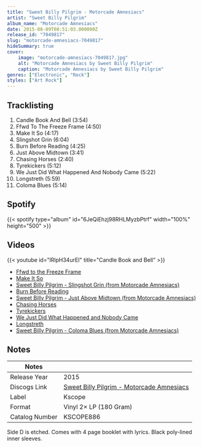 ```yaml
---
title: "Sweet Billy Pilgrim - Motorcade Amnesiacs"
artist: "Sweet Billy Pilgrim"
album_name: "Motorcade Amnesiacs"
date: 2015-08-09T08:51:03.000000Z
release_id: "7049817"
slug: "motorcade-amnesiacs-7049817"
hideSummary: true
cover:
    image: "motorcade-amnesiacs-7049817.jpg"
    alt: "Motorcade Amnesiacs by Sweet Billy Pilgrim"
    caption: "Motorcade Amnesiacs by Sweet Billy Pilgrim"
genres: ["Electronic", "Rock"]
styles: ["Art Rock"]
---
```


## Tracklisting
1. Candle Book And Bell (3:54)
2. Ffwd To The Freeze Frame (4:50)
3. Make It So (4:17)
4. Slingshot Grin (6:04)
5. Burn Before Reading (4:25)
6. Just Above Midtown (3:41)
7. Chasing Horses (2:40)
8. Tyrekickers (5:12)
9. We Just Did What Happened And Nobody Came (5:22)
10. Longstreth (5:59)
11. Coloma Blues (5:14)


## Spotify
{{< spotify type="album" id="6JeQiEhzj98RHLMyzbPtrf" width="100%" height="500" >}}



## Videos
{{< youtube id="lRlpH34urEI" title="Candle Book and Bell" >}}
- [Ffwd to the Freeze Frame](https://www.youtube.com/watch?v=J_PRPX_pIrk)
- [Make It So](https://www.youtube.com/watch?v=AC6GmaN2OZA)
- [Sweet Billy Pilgrim - Slingshot Grin (from Motorcade Amnesiacs)](https://www.youtube.com/watch?v=EdwLWYB18mo)
- [Burn Before Reading](https://www.youtube.com/watch?v=94xmvK_b1A8)
- [Sweet Billy Pilgrim - Just Above Midtown (from Motorcade Amnesiacs)](https://www.youtube.com/watch?v=Ze3kyWe1oRk)
- [Chasing Horses](https://www.youtube.com/watch?v=-4RLRxKq-pI)
- [Tyrekickers](https://www.youtube.com/watch?v=XnGaVygkXwY)
- [We Just Did What Happened and Nobody Came](https://www.youtube.com/watch?v=0p1AyJAQDdA)
- [Longstreth](https://www.youtube.com/watch?v=ghZ93J3CBco)
- [Sweet Billy Pilgrim - Coloma Blues (from Motorcade Amnesiacs)](https://www.youtube.com/watch?v=aVIHC0E1Vpw)

## Notes
| Notes          |             |
| ---------------| ----------- |
| Release Year   | 2015 |
| Discogs Link   | [Sweet Billy Pilgrim - Motorcade Amnesiacs](https://www.discogs.com/release/7049817-Sweet-Billy-Pilgrim-Motorcade-Amnesiacs) |
| Label          | Kscope |
| Format         | Vinyl 2× LP (180 Gram) |
| Catalog Number | KSCOPE886 |

Side D is etched.
Comes with 4 page booklet with lyrics.
Black poly-lined inner sleeves.
